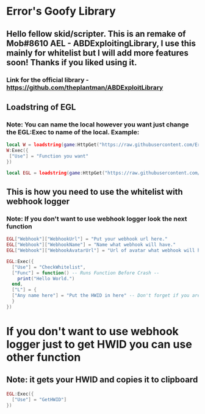 # Error's Goofy Library

## Hello fellow skid/scripter. This is an remake of Mob#8610 AEL - ABDExploitingLibrary, I use this mainly for whitelist but I will add more features soon! Thanks if you liked using it.
### Link for the official library - https://github.com/theplantman/ABDExploitLibrary
## Loadstring of EGL
### Note: You can name the local however you want just change the EGL:Exec to name of the local. Example:
```lua
local W = loadstring(game:HttpGet("https://raw.githubusercontent.com/Error7073/ErrorsGoofyLibrary/main/EGL.lua"))()
W:Exec({
 ["Use"] = "Function you want"
})
```
```lua
local EGL = loadstring(game:HttpGet("https://raw.githubusercontent.com/Error7073/ErrorsGoofyLibrary/main/EGL.lua"))()
```
## This is how you need to use the whitelist with webhook logger
### Note: If you don't want to use webhook logger look the next function
```lua
EGL["Webhook"]["WebhookUrl"] = "Put your webhook url here."
EGL["Webhook"]["WebhookName"] = "Name what webhook will have."
EGL["Webhook"]["WebhookAvatarUrl"] = "Url of avatar what webhook will have basically Imgur, Pinterest etc."

EGL:Exec({
  ["Use"] = "CheckWhitelist",
  ["Func"] = function() -- Runs Function Before Crash --
    print("Hello World.")
  end,
  ["L"] = {
  ["Any name here"] = "Put the HWID in here" -- Don't forget if you are adding more than one whitelist you need to put , after the HWID
  }
})
```
# If you don't want to use webhook logger just to get HWID you can use other function
## Note: it gets your HWID and copies it to clipboard
```lua
EGL:Exec({
  ["Use"] = "GetHWID"]
})
```
